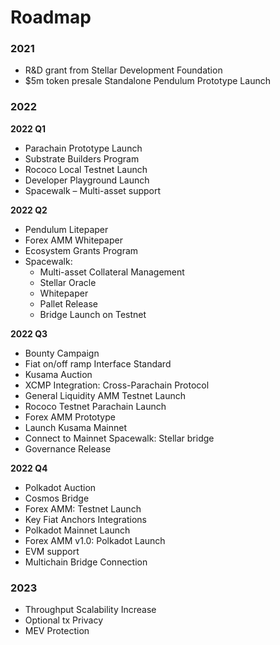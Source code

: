 # Roadmap

### 2021

* R\&D grant from Stellar Development Foundation&#x20;
* $5m token presale Standalone Pendulum Prototype Launch

### 2022

**2022 Q1**

* Parachain Prototype Launch&#x20;
* Substrate Builders Program&#x20;
* Rococo Local Testnet Launch&#x20;
* Developer Playground Launch&#x20;
* Spacewalk – Multi-asset support

**2022 Q2**

* Pendulum Litepaper&#x20;
* Forex AMM Whitepaper&#x20;
* Ecosystem Grants Program
* Spacewalk:&#x20;
  * Multi-asset Collateral Management&#x20;
  * Stellar Oracle&#x20;
  * Whitepaper&#x20;
  * Pallet Release&#x20;
  * Bridge Launch on Testnet&#x20;

**2022 Q3**&#x20;

* Bounty Campaign&#x20;
* Fiat on/off ramp Interface Standard&#x20;
* Kusama Auction&#x20;
* XCMP Integration: Cross-Parachain Protocol&#x20;
* General Liquidity AMM Testnet Launch
* Rococo Testnet Parachain Launch&#x20;
* Forex AMM Prototype&#x20;
* Launch Kusama Mainnet&#x20;
* Connect to Mainnet Spacewalk: Stellar bridge&#x20;
* Governance Release

**2022 Q4**&#x20;

* Polkadot Auction&#x20;
* Cosmos Bridge&#x20;
* Forex AMM: Testnet Launch
* Key Fiat Anchors Integrations&#x20;
* Polkadot Mainnet Launch&#x20;
* Forex AMM v1.0: Polkadot Launch&#x20;
* EVM support&#x20;
* Multichain Bridge Connection

### 2023

* Throughput Scalability Increase&#x20;
* Optional tx Privacy&#x20;
* MEV Protection
